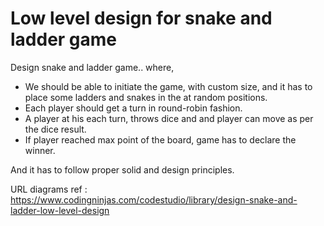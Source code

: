 # Low level design for snake and ladder game
Design snake and ladder game.. where,
* We should be able to initiate the game, with custom size, and it has to place some ladders and snakes in the at random positions.
* Each player should get a turn in round-robin fashion. 
* A player at his each turn, throws dice and and player can move as per the dice result.
* If player reached max point of the board, game has to declare the winner.

And it has to follow proper solid and design principles.



URL diagrams ref : https://www.codingninjas.com/codestudio/library/design-snake-and-ladder-low-level-design
